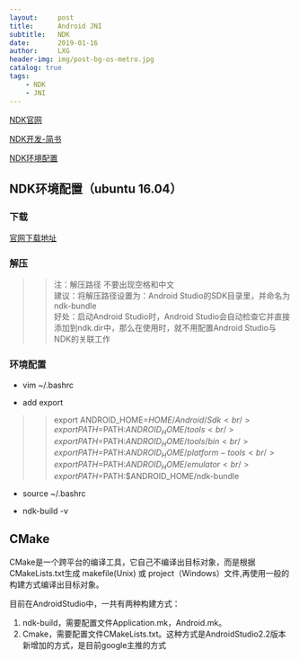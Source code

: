```yaml
---
layout:     post
title:      Android JNI
subtitle:   NDK
date:       2019-01-16
author:     LXG
header-img: img/post-bg-os-metro.jpg
catalog: true
tags:
    - NDK
    - JNI
---
```


[NDK官网](https://developer.android.com/ndk/)

[NDK开发-简书](https://www.jianshu.com/p/6332418b12b1)

[NDK环境配置](https://juejin.im/entry/5940fe588d6d810058b68e58)

## NDK环境配置（ubuntu 16.04）

### 下载

[官网下载地址](https://developer.android.com/ndk/downloads/)

### 解压

>> 注：解压路径 不要出现空格和中文<br/>
建议：将解压路径设置为：Android Studio的SDK目录里，并命名为ndk-bundle<br/>
好处：启动Android Studio时，Android Studio会自动检查它并直接添加到ndk.dir中，那么在使用时，就不用配置Android Studio与NDK的关联工作<br/>

### 环境配置

* vim ~/.bashrc

* add export

>> export ANDROID_HOME=$HOME/Android/Sdk<br/>
export PATH=$PATH:$ANDROID_HOME/tools<br/>
export PATH=$PATH:$ANDROID_HOME/tools/bin<br/>
export PATH=$PATH:$ANDROID_HOME/platform-tools<br/>
export PATH=$PATH:$ANDROID_HOME/emulator<br/>
export PATH=$PATH:$ANDROID_HOME/ndk-bundle

* source ~/.bashrc

* ndk-build -v

## CMake

CMake是一个跨平台的编译工具，它自己不编译出目标对象，而是根据CMakeLists.txt生成 makefile(Unix) 或 project（Windows）文件,再使用一般的构建方式编译出目标对象。

目前在AndroidStudio中，一共有两种构建方式：

1. ndk-build，需要配置文件Application.mk，Android.mk。
2. Cmake，需要配置文件CMakeLists.txt。这种方式是AndroidStudio2.2版本新增加的方式，是目前google主推的方式

